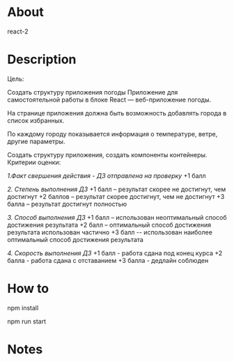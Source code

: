 # About

react-2

# Description

Цель: 

Создать структуру приложения погоды
Приложение для самостоятельной работы в блоке React — веб-приложение погоды.

На странице приложения должна быть возможность добавлять города в список избранных.

По каждому городу показывается информация о температуре, ветре, другие параметры.

Создать структуру приложения, создать компоненты контейнеры.
Критерии оценки: 

*1.Факт свершения действия - ДЗ отправлена на проверку*
+1 балл

*2. Степень выполнения ДЗ*
+1 балл – результат скорее не достигнут, чем достигнут
+2 баллов – результат скорее достигнут, чем не достигнут
+3 балла – результат достигнут полностью

*3. Способ выполнения ДЗ*
+1 балл – использован неоптимальный способ достижения результата
+2 балл – оптимальный способ достижения результата использован частично
+3 балл -- использован наиболее оптимальный способ достижения результата

*4. Скорость выполнения ДЗ*
+1 балл - работа сдана под конец курса
+2 балла - работа сдана с отставанием
+3 балла - дедлайн соблюден


# How to

npm install

npm run start

# Notes
